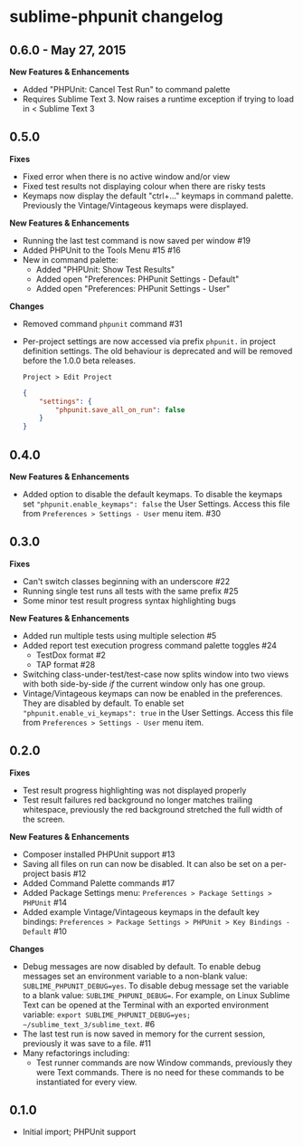 # sublime-phpunit changelog

## 0.6.0 - May 27, 2015

**New Features & Enhancements**

* Added "PHPUnit: Cancel Test Run" to command palette
* Requires Sublime Text 3. Now raises a runtime exception if trying to load in < Sublime Text 3

## 0.5.0

**Fixes**

* Fixed error when there is no active window and/or view
* Fixed test results not displaying colour when there are risky tests
* Keymaps now display the default "ctrl+..." keymaps in command palette. Previously the Vintage/Vintageous keymaps were displayed.

**New Features & Enhancements**

* Running the last test command is now saved per window #19
* Added PHPUnit to the Tools Menu #15 #16
* New in command palette:
    - Added "PHPUnit: Show Test Results"
    - Added open "Preferences: PHPunit Settings - Default"
    - Added open "Preferences: PHPunit Settings - User"

**Changes**

* Removed command `phpunit` command #31
* Per-project settings are now accessed via prefix `phpunit.` in project definition settings. The old behaviour is deprecated and will be removed before the 1.0.0 beta releases.

    `Project > Edit Project`

    ```json
    {
        "settings": {
            "phpunit.save_all_on_run": false
        }
    }
    ```

## 0.4.0

**New Features & Enhancements**

* Added option to disable the default keymaps. To disable the keymaps set `"phpunit.enable_keymaps": false` the User Settings. Access this file from `Preferences > Settings - User` menu item. #30

## 0.3.0

**Fixes**

* Can't switch classes beginning with an underscore #22
* Running single test runs all tests with the same prefix #25
* Some minor test result progress syntax highlighting bugs

**New Features & Enhancements**

* Added run multiple tests using multiple selection #5
* Added report test execution progress command palette toggles #24
    - TestDox format #2
    - TAP format #28
* Switching class-under-test/test-case now splits window into two views with both side-by-side *if* the current window only has one group.
* Vintage/Vintageous keymaps can now be enabled in the preferences. They are disabled by default. To enable set `"phpunit.enable_vi_keymaps": true` in the User Settings. Access this file from `Preferences > Settings - User` menu item.

## 0.2.0

**Fixes**

* Test result progress highlighting was not displayed properly
* Test result failures red background no longer matches trailing whitespace, previously the red background stretched the full width of the screen.

**New Features & Enhancements**

* Composer installed PHPUnit support #13
* Saving all files on run can now be disabled. It can also be set on a per-project basis #12
* Added Command Palette commands #17
* Added Package Settings menu: `Preferences > Package Settings > PHPUnit` #14
* Added example Vintage/Vintageous keymaps in the default key bindings: `Preferences > Package Settings > PHPUnit > Key Bindings - Default` #10

**Changes**

* Debug messages are now disabled by default. To enable debug messages set an environment variable to a non-blank value: `SUBLIME_PHPUNIT_DEBUG=yes`. To disable debug message set the variable to a blank value: `SUBLIME_PHPUNI_DEBUG=`. For example, on Linux Sublime Text can be opened at the Terminal with an exported environment variable: `export SUBLIME_PHPUNIT_DEBUG=yes; ~/sublime_text_3/sublime_text`. #6
* The last test run is now saved in memory for the current session, previously it was save to a file. #11
* Many refactorings including:
    - Test runner commands are now Window commands, previously they were Text commands. There is no need for these commands to be instantiated for every view.

## 0.1.0

* Initial import; PHPUnit support
